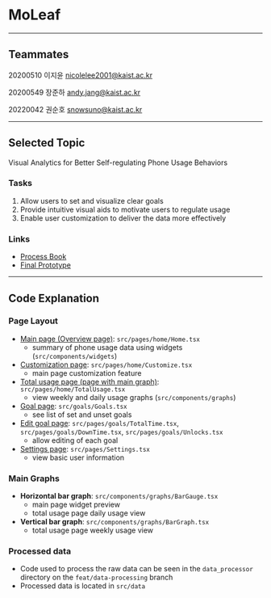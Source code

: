 # MoLeaf

---

## Teammates

20200510 이지윤 nicolelee2001@kaist.ac.kr

20200549 장준하 andy.jang@kaist.ac.kr

20220042 권순호 snowsuno@kaist.ac.kr

---

## Selected Topic

Visual Analytics for Better Self-regulating Phone Usage Behaviors

### Tasks

1. Allow users to set and visualize clear goals
2. Provide intuitive visual aids to motivate users to regulate usage
3. Enable user customization to deliver the data more effectively

### Links

- [Process Book](https://docs.google.com/presentation/d/1-JtEbmjFuFBJG91VrgiLuUFtJZL5uprzzzDAyeCCJ1E/edit?usp=sharing)
- [Final Prototype](https://moleaf.sparcsandbox.com/)

---

## Code Explanation

### Page Layout

- [Main page (Overview page)](https://moleaf.sparcsandbox.com/): `src/pages/home/Home.tsx`
  - summary of phone usage data using widgets (`src/components/widgets`)
- [Customization page](https://moleaf.sparcsandbox.com/customize): `src/pages/home/Customize.tsx`
  - main page customization feature
- [Total usage page (page with main graph)](https://moleaf.sparcsandbox.com/total): `src/pages/home/TotalUsage.tsx`
  - view weekly and daily usage graphs (`src/components/graphs`)
- [Goal page](https://moleaf.sparcsandbox.com/goals): `src/goals/Goals.tsx`
  - see list of set and unset goals
- [Edit goal page](https://moleaf.sparcsandbox.com/goals/totaltime): `src/pages/goals/TotalTime.tsx`, `src/pages/goals/DownTime.tsx`, `src/pages/goals/Unlocks.tsx`
  - allow editing of each goal
- [Settings page](https://moleaf.sparcsandbox.com/settings): `src/pages/Settings.tsx`
  - view basic user information

### Main Graphs

- **Horizontal bar graph**: `src/components/graphs/BarGauge.tsx`
  - main page widget preview
  - total usage page daily usage view
- **Vertical bar graph**: `src/components/graphs/BarGraph.tsx`
  - total usage page weekly usage view

### Processed data

- Code used to process the raw data can be seen in the `data_processor` directory on the `feat/data-processing` branch
- Processed data is located in `src/data`
